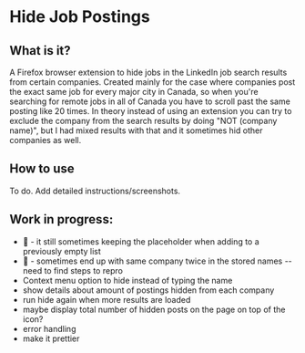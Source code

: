 # Hide Job Postings

## What is it?

A Firefox browser extension to hide jobs in the LinkedIn job search results from certain companies.
Created mainly for the case where companies post the exact same job for every major city in Canada, so when you're searching for remote jobs in all of Canada you have to scroll past the same posting like 20 times.
In theory instead of using an extension you can try to exclude the company from the search results by doing "NOT (company name)", but I had mixed results with that and it sometimes hid other companies as well.

## How to use

To do. Add detailed instructions/screenshots.

## Work in progress:

- :bug: - it still sometimes keeping the placeholder when adding to a previously empty list
- :bug: - sometimes end up with same company twice in the stored names -- need to find steps to repro
- Context menu option to hide instead of typing the name
- show details about amount of postings hidden from each company
- run hide again when more results are loaded
- maybe display total number of hidden posts on the page on top of the icon?
- error handling
- make it prettier
